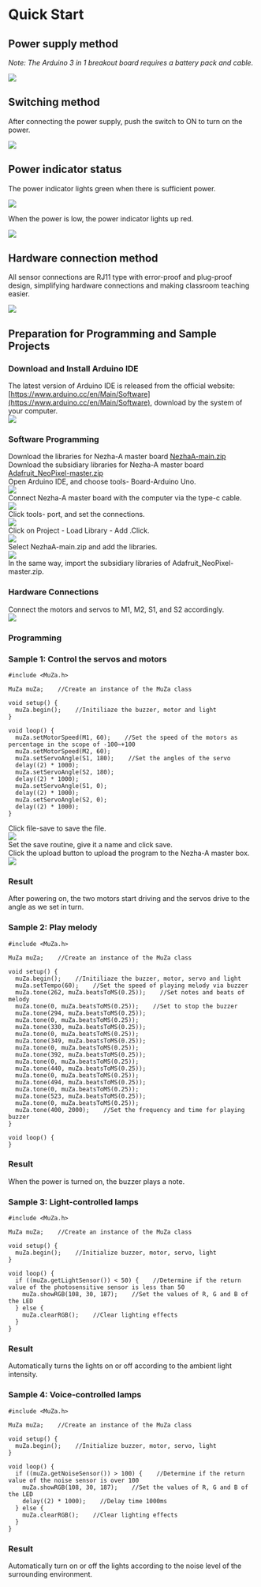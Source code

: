 # Quick Start

## Power supply method
*Note: The Arduino 3 in 1 breakout board requires a battery pack and cable.*

![](./images/neza-a-power-01.png)

## Switching method
After connecting the power supply, push the switch to ON to turn on the power.

![](./images/neza-a-power-02.png)

## Power indicator status
The power indicator lights green when there is sufficient power.

![](./images/neza-a-power-03.png)

When the power is low, the power indicator lights up red.

![](./images/neza-a-power-04.png)

## Hardware connection method
All sensor connections are RJ11 type with error-proof and plug-proof design, simplifying hardware connections and making classroom teaching easier.

![](./images/neza-a-power-05.png)

## Preparation for Programming and Sample Projects
### Download and Install Arduino IDE
The latest version of Arduino IDE is released from the official website:  [https://www.arduino.cc/en/Main/Software](https://www.arduino.cc/en/Main/Software), download by the system of your computer. 
<br />
![](./images/neza-a-programming-01.png)

### Software Programming
Download the libraries for Nezha-A master board [NezhaA-main.zip](https://github.com/elecfreaks/NezhaA/archive/refs/heads/main.zip)<br />Download the subsidiary libraries for Nezha-A master board [Adafruit_NeoPixel-master.zip](https://github.com/adafruit/Adafruit_NeoPixel/archive/refs/heads/master.zip)<br />Open Arduino IDE, and choose tools- Board-Arduino Uno.
<br />
![](./images/neza-a-programming-02.png)
<br />
Connect Nezha-A master board with the computer via the type-c cable. 
<br />
![](./images/neza-a-programming-03.png)
<br />
Click tools- port, and set the connections. 
<br />
![](./images/neza-a-programming-04.png)
<br />
Click on Project - Load Library - Add .Click.
<br />
![](./images/neza-a-programming-05.png)
<br />
Select NezhaA-main.zip and add the libraries. 
<br />
![](./images/neza-a-programming-06.png)
<br />
In the same way, import the subsidiary libraries of Adafruit_NeoPixel-master.zip. 

### Hardware Connections
Connect the motors and servos to M1, M2, S1, and S2 accordingly. 
<br />
![](./images/neza-a-programming-07.png)

### Programming
### Sample 1: Control the servos and motors
```
#include <MuZa.h>

MuZa muZa;    //Create an instance of the MuZa class

void setup() {
  muZa.begin();    //Initiliaze the buzzer, motor and light
}

void loop() {
  muZa.setMotorSpeed(M1, 60);    //Set the speed of the motors as percentage in the scope of -100~+100
  muZa.setMotorSpeed(M2, 60);
  muZa.setServoAngle(S1, 180);    //Set the angles of the servo
  delay((2) * 1000);
  muZa.setServoAngle(S2, 180);
  delay((2) * 1000);
  muZa.setServoAngle(S1, 0);
  delay((2) * 1000);
  muZa.setServoAngle(S2, 0);
  delay((2) * 1000);
}
```
Click file-save to save the file. 
<br />
![](./images/neza-a-programming-08.png)
<br />
Set the save routine, give it a name and click save. 
<br />
Click the upload button to upload the program to the Nezha-A master box. 
<br />
![](./images/neza-a-programming-10.png)

### Result
After powering on, the two motors start driving and the servos drive to the angle as we set in turn. 
### Sample 2: Play melody
```
#include <MuZa.h>

MuZa muZa;    //Create an instance of the MuZa class

void setup() {
  muZa.begin();    //Initiliaze the buzzer, motor, servo and light
  muZa.setTempo(60);    //Set the speed of playing melody via buzzer 
  muZa.tone(262, muZa.beatsToMS(0.25));    //Set notes and beats of melody
  muZa.tone(0, muZa.beatsToMS(0.25));    //Set to stop the buzzer
  muZa.tone(294, muZa.beatsToMS(0.25));
  muZa.tone(0, muZa.beatsToMS(0.25));
  muZa.tone(330, muZa.beatsToMS(0.25));
  muZa.tone(0, muZa.beatsToMS(0.25));
  muZa.tone(349, muZa.beatsToMS(0.25));
  muZa.tone(0, muZa.beatsToMS(0.25));
  muZa.tone(392, muZa.beatsToMS(0.25));
  muZa.tone(0, muZa.beatsToMS(0.25));
  muZa.tone(440, muZa.beatsToMS(0.25));
  muZa.tone(0, muZa.beatsToMS(0.25));
  muZa.tone(494, muZa.beatsToMS(0.25));
  muZa.tone(0, muZa.beatsToMS(0.25));
  muZa.tone(523, muZa.beatsToMS(0.25));
  muZa.tone(0, muZa.beatsToMS(0.25));
  muZa.tone(400, 2000);    //Set the frequency and time for playing buzzer
}

void loop() {
}
```
### Result
When the power is turned on, the buzzer plays a note.

### Sample 3: Light-controlled lamps
```
#include <MuZa.h>

MuZa muZa;    //Create an instance of the MuZa class

void setup() {
  muZa.begin();    //Initialize buzzer, motor, servo, light
}

void loop() {
  if ((muZa.getLightSensor()) < 50) {    //Determine if the return value of the photosensitive sensor is less than 50
    muZa.showRGB(108, 30, 187);    //Set the values of R, G and B of the LED
  } else {
    muZa.clearRGB();    //Clear lighting effects
  }
}
```
### Result
Automatically turns the lights on or off according to the ambient light intensity.

### Sample 4: Voice-controlled lamps
```
#include <MuZa.h>

MuZa muZa;    //Create an instance of the MuZa class

void setup() {
  muZa.begin();    //Initialize buzzer, motor, servo, light
}

void loop() {
  if ((muZa.getNoiseSensor()) > 100) {    //Determine if the return value of the noise sensor is over 100
    muZa.showRGB(108, 30, 187);    //Set the values of R, G and B of the LED
    delay((2) * 1000);    //Delay time 1000ms
  } else {
    muZa.clearRGB();    //Clear lighting effects
  }
}
```

### Result
Automatically turn on or off the lights according to the noise level of the surrounding environment.
